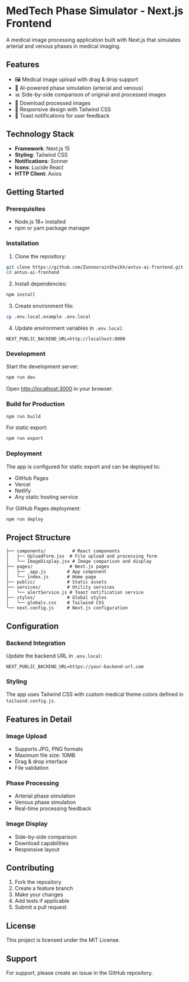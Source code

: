 # MedTech Phase Simulator - Next.js Frontend

A medical image processing application built with Next.js that simulates arterial and venous phases in medical imaging.

## Features

- 🖼️ Medical image upload with drag & drop support
- 🧠 AI-powered phase simulation (arterial and venous)
- 📊 Side-by-side comparison of original and processed images
- 💾 Download processed images
- 📱 Responsive design with Tailwind CSS
- 🔔 Toast notifications for user feedback

## Technology Stack

- **Framework**: Next.js 15
- **Styling**: Tailwind CSS
- **Notifications**: Sonner
- **Icons**: Lucide React
- **HTTP Client**: Axios

## Getting Started

### Prerequisites

- Node.js 18+ installed
- npm or yarn package manager

### Installation

1. Clone the repository:
```bash
git clone https://github.com/ZunnoorainSheikh/antus-ai-frontend.git
cd antus-ai-frontend
```

2. Install dependencies:
```bash
npm install
```

3. Create environment file:
```bash
cp .env.local.example .env.local
```

4. Update environment variables in `.env.local`:
```env
NEXT_PUBLIC_BACKEND_URL=http://localhost:8000
```

### Development

Start the development server:
```bash
npm run dev
```

Open [http://localhost:3000](http://localhost:3000) in your browser.

### Build for Production

```bash
npm run build
```

For static export:
```bash
npm run export
```

### Deployment

The app is configured for static export and can be deployed to:
- GitHub Pages
- Vercel
- Netlify
- Any static hosting service

For GitHub Pages deployment:
```bash
npm run deploy
```

## Project Structure

```
├── components/          # React components
│   ├── UploadForm.jsx  # File upload and processing form
│   └── ImageDisplay.jsx # Image comparison and display
├── pages/              # Next.js pages
│   ├── _app.js        # App component
│   └── index.js       # Home page
├── public/            # Static assets
├── services/          # Utility services
│   └── alertService.js # Toast notification service
├── styles/            # Global styles
│   └── globals.css    # Tailwind CSS
└── next.config.js     # Next.js configuration
```

## Configuration

### Backend Integration

Update the backend URL in `.env.local`:
```env
NEXT_PUBLIC_BACKEND_URL=https://your-backend-url.com
```

### Styling

The app uses Tailwind CSS with custom medical theme colors defined in `tailwind.config.js`.

## Features in Detail

### Image Upload
- Supports JPG, PNG formats
- Maximum file size: 10MB
- Drag & drop interface
- File validation

### Phase Processing
- Arterial phase simulation
- Venous phase simulation
- Real-time processing feedback

### Image Display
- Side-by-side comparison
- Download capabilities
- Responsive layout

## Contributing

1. Fork the repository
2. Create a feature branch
3. Make your changes
4. Add tests if applicable
5. Submit a pull request

## License

This project is licensed under the MIT License.

## Support

For support, please create an issue in the GitHub repository.